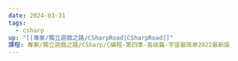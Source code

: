 ```yaml
---
date: 2024-03-31
tags:
  - csharp
up: "[[專案/獨立遊戲之路/CSharpRoad|CSharpRoad]]"
課程: 專案/獨立遊戲之路/CSharp/C编程-第四季-高级篇-宇宙最简单2022最新版
---
```



